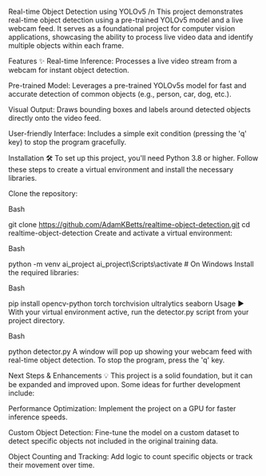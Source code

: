 Real-time Object Detection using YOLOv5 /n
This project demonstrates real-time object detection using a pre-trained YOLOv5 model and a live webcam feed. It serves as a foundational project for computer vision applications, showcasing the ability to process live video data and identify multiple objects within each frame.

Features ✨
Real-time Inference: Processes a live video stream from a webcam for instant object detection.

Pre-trained Model: Leverages a pre-trained YOLOv5s model for fast and accurate detection of common objects (e.g., person, car, dog, etc.).

Visual Output: Draws bounding boxes and labels around detected objects directly onto the video feed.

User-friendly Interface: Includes a simple exit condition (pressing the 'q' key) to stop the program gracefully.

Installation 🛠️
To set up this project, you'll need Python 3.8 or higher. Follow these steps to create a virtual environment and install the necessary libraries.

Clone the repository:

Bash

git clone https://github.com/AdamKBetts/realtime-object-detection.git
cd realtime-object-detection
Create and activate a virtual environment:

Bash

python -m venv ai_project
ai_project\Scripts\activate  # On Windows
Install the required libraries:

Bash

pip install opencv-python torch torchvision ultralytics seaborn
Usage ▶️
With your virtual environment active, run the detector.py script from your project directory.

Bash

python detector.py
A window will pop up showing your webcam feed with real-time object detection. To stop the program, press the 'q' key.

Next Steps & Enhancements 💡
This project is a solid foundation, but it can be expanded and improved upon. Some ideas for further development include:

Performance Optimization: Implement the project on a GPU for faster inference speeds.

Custom Object Detection: Fine-tune the model on a custom dataset to detect specific objects not included in the original training data.

Object Counting and Tracking: Add logic to count specific objects or track their movement over time.
